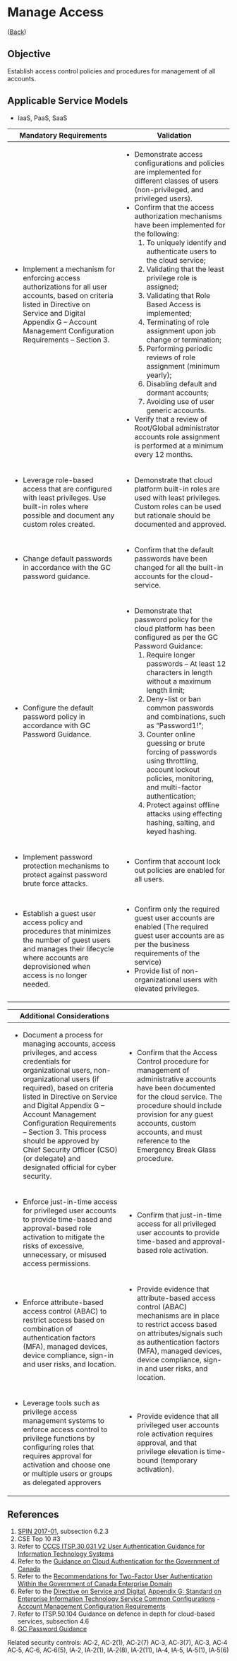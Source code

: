 # Manage Access

([Back](../README.md))

## Objective

Establish access control policies and procedures for management of all accounts.

## Applicable Service Models

- IaaS, PaaS, SaaS

| Mandatory Requirements                                                                                                                                                                                                                  | Validation                                                                                                                                                                                                                                                                                                                                                                                                                                                                                                                                                                                                                                                                                                                                                                                                                                                 |
| --------------------------------------------------------------------------------------------------------------------------------------------------------------------------------------------------------------------------------------- | ---------------------------------------------------------------------------------------------------------------------------------------------------------------------------------------------------------------------------------------------------------------------------------------------------------------------------------------------------------------------------------------------------------------------------------------------------------------------------------------------------------------------------------------------------------------------------------------------------------------------------------------------------------------------------------------------------------------------------------------------------------------------------------------------------------------------------------------------------------- |
| <ul><li>Implement a mechanism for enforcing access authorizations for all user accounts, based on criteria listed in Directive on Service and Digital Appendix G – Account Management Configuration Requirements – Section 3.</li></ul> | <ul><li>Demonstrate access configurations and policies are implemented for different classes of users (non-privileged, and privileged users).</li><li>Confirm that the access authorization mechanisms have been implemented for the following: <ol> <li>To uniquely identify and authenticate users to the cloud service;</li> <li>Validating that the least privilege role is assigned;</li> <li>Validating that Role Based Access is implemented;</li> <li>Terminating of role assignment upon job change or termination;</li> <li>Performing periodic reviews of role assignment (minimum yearly);</li> <li>Disabling default and dormant accounts;</li> <li>Avoiding use of user generic accounts.</li> </ol></li><li>Verify that a review of Root/Global administrator accounts role assignment is performed at a minimum every 12 months.</li></ul> |
| <ul><li>Leverage role-based access that are configured with least privileges. Use built-in roles where possible and document any custom roles created.</li></ul>                                                                        | <ul><li>Demonstrate that cloud platform built-in roles are used with least privileges. Custom roles can be used but rationale should be documented and approved.</li></ul>                                                                                                                                                                                                                                                                                                                                                                                                                                                                                                                                                                                                                                                                                 |
| <ul><li>Change default passwords in accordance with the GC password guidance.</li></ul>                                                                                                                                                 | <ul><li>Confirm that the default passwords have been changed for all the built-in accounts for the cloud-service.</li></ul>                                                                                                                                                                                                                                                                                                                                                                                                                                                                                                                                                                                                                                                                                                                                |
| <ul><li>Configure the default password policy in accordance with GC Password Guidance.</li></ul>                                                                                                                                        | <ul><li>Demonstrate that password policy for the cloud platform has been configured as per the GC Password Guidance:<ol><li>Require longer passwords – At least 12 characters in length without a maximum length limit;</li><li>Deny-list or ban common passwords and combinations, such as “Password1!”;</li><li>Counter online guessing or brute forcing of passwords using throttling, account lockout policies, monitoring, and multi-factor authentication;</li><li>Protect against offline attacks using effecting hashing, salting, and keyed hashing.</li></ol></li></ul>                                                                                                                                                                                                                                                                          |
| <ul><li>Implement password protection mechanisms to protect against password brute force attacks.</li></ul>                                                                                                                             | <ul><li>Confirm that account lock out policies are enabled for all users.</li></ul>                                                                                                                                                                                                                                                                                                                                                                                                                                                                                                                                                                                                                                                                                                                                                                        |
| <ul><li>Establish a guest user access policy and procedures that minimizes the number of guest users and manages their lifecycle where accounts are deprovisioned when access is no longer needed.</li></ul>                            | <ul><li>Confirm only the required guest user accounts are enabled (The required guest user accounts are as per the business requirements of the service)</li><li>Provide list of non-organizational users with elevated privileges.</li></ul>                                                                                                                                                                                                                                                                                                                                                                                                                                                                                                                                                                                                              |

| Additional Considerations                                                                                                                                                                                                                                                                                                                                                                                                              |                                                                                                                                                                                                                                                                                              |
| -------------------------------------------------------------------------------------------------------------------------------------------------------------------------------------------------------------------------------------------------------------------------------------------------------------------------------------------------------------------------------------------------------------------------------------- | -------------------------------------------------------------------------------------------------------------------------------------------------------------------------------------------------------------------------------------------------------------------------------------------- |
| <ul><li>Document a process for managing accounts, access privileges, and access credentials for organizational users, non-organizational users (if required), based on criteria listed in Directive on Service and Digital Appendix G – Account Management Configuration Requirements – Section 3. This process should be approved by Chief Security Officer (CSO) (or delegate) and designated official for cyber security.</li></ul> | <ul><li>Confirm that the Access Control procedure for management of administrative accounts have been documented for the cloud service. The procedure should include provision for any guest accounts, custom accounts, and must reference to the Emergency Break Glass procedure.</li></ul> |
| <ul><li>Enforce just-in-time access for privileged user accounts to provide time-based and approval-based role activation to mitigate the risks of excessive, unnecessary, or misused access permissions.</li></ul>                                                                                                                                                                                                                    | <ul><li>Confirm that just-in-time access for all privileged user accounts to provide time-based and approval-based role activation.</li></ul>                                                                                                                                                |
| <ul><li>Enforce attribute-based access control (ABAC) to restrict access based on combination of authentication factors (MFA), managed devices, device compliance, sign-in and user risks, and location.</li></ul>                                                                                                                                                                                                                     | <ul><li>Provide evidence that attribute-based access control (ABAC) mechanisms are in place to restrict access based on attributes/signals such as authentication factors (MFA), managed devices, device compliance, sign-in and user risks, and location.</li></ul>                         |
| <ul><li>Leverage tools such as privilege access management systems to enforce access control to privilege functions by configuring roles that requires approval for activation and choose one or multiple users or groups as delegated approvers</li></ul>                                                                                                                                                                             | <ul><li>Provide evidence that all privileged user accounts role activation requires approval, and that privilege elevation is time-bound (temporary activation).</li></ul>                                                                                                                   |

## References

1. [SPIN 2017-01](https://www.canada.ca/en/treasury-board-secretariat/services/access-information-privacy/security-identity-management/direction-secure-use-commercial-cloud-services-spin.html), subsection 6.2.3
2. CSE Top 10 #3
3. Refer to [CCCS ITSP.30.031 V2 User Authentication Guidance for Information Technology Systems](https://cyber.gc.ca/en/guidance/user-authentication-guidance-information-technology-systems-itsp30031-v3)
4. Refer to the [Guidance on Cloud Authentication for the Government of Canada](https://intranet.canada.ca/wg-tg/cagc-angc-eng.asp)
5. Refer to the [Recommendations for Two-Factor User Authentication Within the Government of Canada Enterprise Domain](https://intranet.canada.ca/wg-tg/rtua-rafu-eng.asp)
6. Refer to the [Directive on Service and Digital](https://www.tbs-sct.canada.ca/pol/doc-eng.aspx?id=32601), [Appendix G: Standard on Enterprise Information Technology Service Common Configurations](https://www.tbs-sct.canada.ca/pol/doc-eng.aspx?id=32713) - [Account Management Configuration Requirements](https://www.canada.ca/en/government/system/digital-government/policies-standards/enterprise-it-service-common-configurations/account.html)
7. Refer to ITSP.50.104 Guidance on defence in depth for cloud-based services, subsection 4.6
8. [GC Password Guidance](https://www.canada.ca/en/government/system/digital-government/online-security-privacy/password-guidance.html)

Related security controls: AC‑2, AC‑2(1), AC‑2(7) AC‑3, AC‑3(7), AC‑3, AC‑4 AC‑5, AC‑6, AC‑6(5), IA‑2, IA‑2(1), IA‑2(8), IA‑2(11), IA‑4, IA‑5, IA‑5(1), IA‑5(6)
